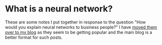 # What is a neural network?

These are some notes I put together in response to the question "How would you explain neural networks to business people?"
I have [moved them over to my blog](https://www.drmaciver.com/2018/10/what-is-a-neural-network/) as they seem to be getting popular and the main blog is a better format for such posts.
